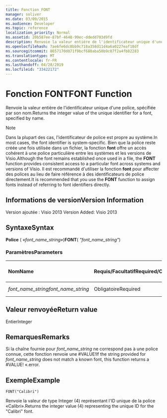 ```yaml
---
title: Fonction FONT
manager: soliver
ms.date: 03/09/2015
ms.audience: Developer
ms.topic: reference
localization_priority: Normal
ms.assetid: 20b587ee-87bf-4648-99ec-ddedd703d9fd
description: Renvoie la valeur entière de l'identificateur unique d'une police, spécifiée par son nom.
ms.openlocfilehash: 7ae6fe6dc8bb9c718a358d11d4a6a0227eaf18df
ms.sourcegitcommit: 8657170d071f9bcf680aba50b9c07f2a4fb82283
ms.translationtype: MT
ms.contentlocale: fr-FR
ms.lasthandoff: 04/28/2019
ms.locfileid: "33422172"
---
```

# <a name="font-function"></a><span data-ttu-id="1ac73-103">Fonction FONT</span><span class="sxs-lookup"><span data-stu-id="1ac73-103">FONT Function</span></span>

<span data-ttu-id="1ac73-104">Renvoie la valeur entière de l'identificateur unique d'une police, spécifiée par son nom.</span><span class="sxs-lookup"><span data-stu-id="1ac73-104">Returns the integer value of the unique identifier for a font, specified by name.</span></span>
  
> [!NOTE]
> <span data-ttu-id="1ac73-105">Dans la plupart des cas, l'identificateur de police est propre au système.</span><span class="sxs-lookup"><span data-stu-id="1ac73-105">In most cases, the font identifier is system-specific.</span></span> <span data-ttu-id="1ac73-106">Bien que la police reste créée une fois utilisée dans un fichier, la fonction **font** offre un accès cohérent à une police particulière entre les systèmes et les versions de Visio.</span><span class="sxs-lookup"><span data-stu-id="1ac73-106">Although the font remains established once used in a file, the **FONT** function provides consistent access to a particular font across systems and versions of Visio.</span></span> <span data-ttu-id="1ac73-107">Il est recommandé d'utiliser la fonction **font** pour affecter des polices au lieu de faire référence à des identificateurs de police directement.</span><span class="sxs-lookup"><span data-stu-id="1ac73-107">It is recommended that you use the **FONT** function to assign fonts instead of referring to font identifiers directly.</span></span> 
  
## <a name="version-information"></a><span data-ttu-id="1ac73-108">Informations de version</span><span class="sxs-lookup"><span data-stu-id="1ac73-108">Version Information</span></span>

<span data-ttu-id="1ac73-109">Version ajoutée : Visio 2013
</span><span class="sxs-lookup"><span data-stu-id="1ac73-109">Version Added: Visio 2013</span></span> 
  
## <a name="syntax"></a><span data-ttu-id="1ac73-110">Syntaxe</span><span class="sxs-lookup"><span data-stu-id="1ac73-110">Syntax</span></span>

 <span data-ttu-id="1ac73-111">**Police** ( _«font_name_string»_)</span><span class="sxs-lookup"><span data-stu-id="1ac73-111">**FONT**( _"font_name_string"_)</span></span>
  
### <a name="parameters"></a><span data-ttu-id="1ac73-112">Paramètres</span><span class="sxs-lookup"><span data-stu-id="1ac73-112">Parameters</span></span>

|<span data-ttu-id="1ac73-113">**Nom**</span><span class="sxs-lookup"><span data-stu-id="1ac73-113">**Name**</span></span>|<span data-ttu-id="1ac73-114">**Requis/Facultatif**</span><span class="sxs-lookup"><span data-stu-id="1ac73-114">**Required/Optional**</span></span>|<span data-ttu-id="1ac73-115">**Type de données**</span><span class="sxs-lookup"><span data-stu-id="1ac73-115">**Data Type**</span></span>|<span data-ttu-id="1ac73-116">**Description**</span><span class="sxs-lookup"><span data-stu-id="1ac73-116">**Description**</span></span>|
|:-----|:-----|:-----|:-----|
| <span data-ttu-id="1ac73-117">_font_name_string_</span><span class="sxs-lookup"><span data-stu-id="1ac73-117">_font_name_string_</span></span> <br/> |<span data-ttu-id="1ac73-118">Obligatoire</span><span class="sxs-lookup"><span data-stu-id="1ac73-118">Required</span></span>  <br/> |<span data-ttu-id="1ac73-119">**chaîne**</span><span class="sxs-lookup"><span data-stu-id="1ac73-119">**string**</span></span> <br/> |<span data-ttu-id="1ac73-120">Nom de la police.</span><span class="sxs-lookup"><span data-stu-id="1ac73-120">The name of the font.</span></span>  <br/> |
   
## <a name="return-value"></a><span data-ttu-id="1ac73-121">Valeur renvoyée</span><span class="sxs-lookup"><span data-stu-id="1ac73-121">Return value</span></span>

<span data-ttu-id="1ac73-122">Entier</span><span class="sxs-lookup"><span data-stu-id="1ac73-122">Integer</span></span>
  
## <a name="remarks"></a><span data-ttu-id="1ac73-123">Remarques</span><span class="sxs-lookup"><span data-stu-id="1ac73-123">Remarks</span></span>

<span data-ttu-id="1ac73-124">Si la chaîne fournie pour *font_name_string* ne correspond pas à une police connue, cette fonction renvoie une #VALUE!</span><span class="sxs-lookup"><span data-stu-id="1ac73-124">If the string provided for  *font_name_string*  does not match a known font, this function returns a #VALUE!</span></span> <span data-ttu-id="1ac73-125">«.</span><span class="sxs-lookup"><span data-stu-id="1ac73-125">error.</span></span> 
  
## <a name="example"></a><span data-ttu-id="1ac73-126">Exemple</span><span class="sxs-lookup"><span data-stu-id="1ac73-126">Example</span></span>

 `FONT("Calibri")`
  
<span data-ttu-id="1ac73-127">Renvoie la valeur de type Integer (4) représentant l'ID unique de la police «Calibri».</span><span class="sxs-lookup"><span data-stu-id="1ac73-127">Returns the integer value (4) representing the unique ID for the "Calibri" font.</span></span>
  

